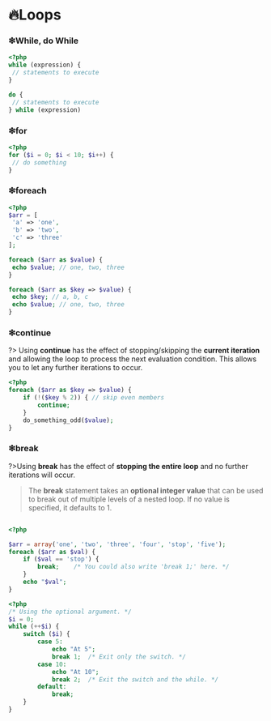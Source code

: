 # 🔥Loops

### ❇While, do While

```php
<?php
while (expression) {
 // statements to execute
}
```

```php
do {
 // statements to execute
} while (expression)
```

### ❇for

```php
<?php
for ($i = 0; $i < 10; $i++) {
 // do something
}
```

### ❇foreach

```php
<?php
$arr = [
 'a' => 'one',
 'b' => 'two',
 'c' => 'three'
];

foreach ($arr as $value) {
 echo $value; // one, two, three
}

foreach ($arr as $key => $value) {
 echo $key; // a, b, c
 echo $value; // one, two, three
}
```

### ❇continue

?> Using **continue** has the effect of stopping/skipping the **current iteration** and allowing the loop to process the next evaluation condition. This allows you to let any further iterations to occur.

```php
<?php
foreach ($arr as $key => $value) {
    if (!($key % 2)) { // skip even members
        continue;
    }
    do_something_odd($value);
}
```

### ❇break

?>Using **break** has the effect of **stopping the entire loop** and no further iterations will occur.

> The **break** statement takes an **optional integer value** that can be used to break out of multiple levels of a nested loop. If no value is specified, it defaults to 1.

```php

<?php

$arr = array('one', 'two', 'three', 'four', 'stop', 'five');
foreach ($arr as $val) {
    if ($val == 'stop') {
        break;    /* You could also write 'break 1;' here. */
    }
    echo "$val";
}
```

```php
<?php
/* Using the optional argument. */
$i = 0;
while (++$i) {
    switch ($i) {
        case 5:
            echo "At 5";
            break 1;  /* Exit only the switch. */
        case 10:
            echo "At 10";
            break 2;  /* Exit the switch and the while. */
        default:
            break;
    }
}
```